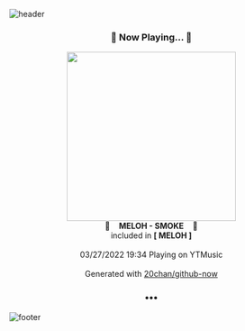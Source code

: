 ![header](https://capsule-render.vercel.app/api?type=wave&height=170&section=header&text=Hi.%20I'm%20SHIFT&fontColor=090707&fontAlignX=45&fontAlignY=65&fontSize=100)

<h3 align="center">🎵 Now Playing... 🎵</h3>
<p align="center">
  <a href="https://music.youtube.com/watch?v=rbZy0mpYbjA">
    <img width="300" src="https://lh3.googleusercontent.com/Ez85RnZTwo991VmLILk7i4mUHZs9RihLIgzXrO7KLwjDdJiNmLVfhYMvlvcfN2Mh2vFDm-DI4eckqXs">
  </a>
  <br>
  🎵&nbsp&nbsp&nbsp <b>MELOH - SMOKE</b> &nbsp&nbsp&nbsp🎵
  <br>
  included in <b>[ MELOH ]</b>
  
  <br />
  <br />
  03/27/2022 19:34 Playing on YTMusic
  <br />
  <br />
  Generated with <a href="https://github.com/20chan/github-now">20chan/github-now</a>
</p>

<h3 align="center">•••</h3>

![footer](https://capsule-render.vercel.app/api?type=wave&height=150&section=footer)
